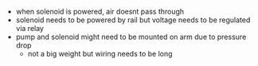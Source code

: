 - when solenoid is powered, air doesnt pass through
- solenoid needs to be powered by rail but voltage needs to be regulated via relay
- pump and solenoid might need to be mounted on arm due to pressure drop
  - not a big weight but wiring needs to be long 
